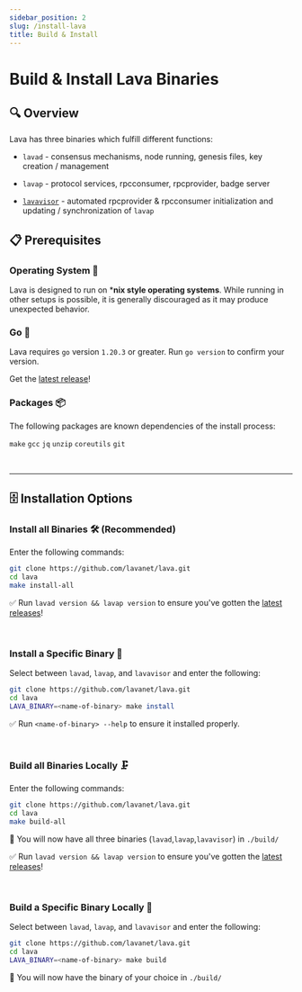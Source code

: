 ```yaml
---
sidebar_position: 2
slug: /install-lava
title: Build & Install
---
```


# Build & Install Lava Binaries

## 🔍 Overview

Lava has three binaries which fulfill different functions:

- `lavad` - consensus mechanisms, node running, genesis files, key creation / management

- `lavap` - protocol services, rpcconsumer, rpcprovider, badge server

- [`lavavisor`](/lavavisor) - automated rpcprovider & rpcconsumer initialization and updating / synchronization of `lavap`


## 📋 Prerequisites

### Operating System 💾


Lava is designed to run on ***nix style operating systems**. While running in other setups is possible, it is generally discouraged as it may produce unexpected behavior.

### Go 📇

Lava requires `go` version `1.20.3` or greater. Run `go version` to confirm your version.

Get the [latest release](https://go.dev/doc/install)!

### Packages 📦

The following packages are known dependencies of the install process:

`make` `gcc` `jq` `unzip` `coreutils` `git`

<br/>
<hr/>

## 🗄️ Installation Options 


### Install all Binaries 🛠️  **(Recommended)**

Enter the following commands:

```bash
git clone https://github.com/lavanet/lava.git
cd lava
make install-all
```

✅ Run `lavad version && lavap version` to ensure you've gotten the [latest releases](https://github.com/lavanet/lava/releases)!

<br />

### Install a Specific Binary 🔧

Select between `lavad`, `lavap`, and `lavavisor` and enter the following:

```bash
git clone https://github.com/lavanet/lava.git
cd lava
LAVA_BINARY=<name-of-binary> make install
```

✅ Run `<name-of-binary> --help` to ensure it installed properly.

<br />

### Build all Binaries Locally 🗜️

Enter the following commands:

```bash
git clone https://github.com/lavanet/lava.git
cd lava
make build-all
```

📁 You will now have all three binaries (`lavad`,`lavap`,`lavavisor`) in `./build/`

✅ Run `lavad version && lavap version` to ensure you've gotten the [latest releases](https://github.com/lavanet/lava/releases)!

<br />


### Build a Specific Binary Locally 🔨

Select between `lavad`, `lavap`, and `lavavisor` and enter the following:

```bash
git clone https://github.com/lavanet/lava.git
cd lava
LAVA_BINARY=<name-of-binary> make build
```

📁 You will now have the binary of your choice in `./build/`

<br />